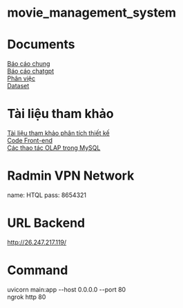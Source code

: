 # movie_management_system

# Documents
[Báo cáo chung](https://docs.google.com/document/d/1FD2s2A-t6NCjHwGhPgzN0yKXfmZ2cBS6XVZDjBH8GHg/edit?usp=sharing) <br>
[Báo cáo chatgpt](https://docs.google.com/document/d/1gqM75c5VyGSshGYpd_r02YN0XXUc64-k6ylNBAbjny8/edit?usp=sharing) <br>
[Phân việc](https://docs.google.com/spreadsheets/d/1bO-an0VVDZR8JRxPnexCyKO6IlXSkSHLxYNHbN6qDf8/edit?usp=sharing) <br>
[Dataset](https://www.kaggle.com/datasets/rounakbanik/the-movies-dataset)

# Tài liệu tham khảo
[Tài liệu tham khảo phân tích thiết kế](https://docs.google.com/document/d/131fpL8G80h6UvIMrOOEW3FHA6EYXhHd9lNma18Zgro4/edit?usp=sharing) <br>
[Code Front-end](https://github.com/tushar-2223/BlueBird-Movies) <br>
[Các thao tác OLAP trong MySQL](https://youtu.be/KLPULneM4mo?si=dTFzmakGDNqMtfzc)

# Radmin VPN Network
name: HTQL
pass: 8654321

# URL Backend
http://26.247.217.119/

# Command
uvicorn main:app --host 0.0.0.0 --port 80 <br>
ngrok http 80
